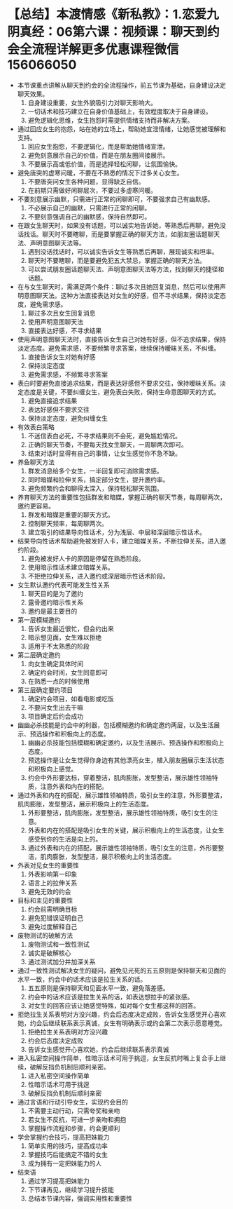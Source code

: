 # 【总结】本渡情感《新私教》：1.恋爱九阴真经：06第六课：视频课：聊天到约会全流程详解更多优惠课程微信156066050

-   本节课重点讲解从聊天到约会的全流程操作，前五节课为基础，自身建设决定聊天效果。
    1.  自身建设重要，女生外貌吸引力对聊天影响大。
    2.  一切话术和技巧建立在自身价值基础上，有效程度取决于自身建设。
    3.  避免逻辑化思维，女生抱怨时需提供情绪支持而非解决方案。
-   通过回应女生的抱怨，站在她的立场上，帮助她宣泄情绪，让她感觉被理解和支持。
    1.  回应女生抱怨，不要逻辑化，而是帮助她情绪宣泄。
    2.  避免刻意展示自己的价值，而是在朋友圈间接展示。
    3.  不要展示高或低价值，而是选择轻松闲聊，让氛围愉快。
-   避免唐突的虚寒问暖，不要在不熟悉的情况下过多关心女生。
    1.  不要唐突问女生各种问题，显得缺乏自信。
    2.  在前期只需做好闲聊层次，不要过多虚寒问暖。
-   不要刻意展示幽默，只需进行正常的闲聊即可，不要强求自己有幽默感。
    1.  不必展示自己的幽默，只需进行正常的闲聊。
    2.  不要刻意强调自己的幽默感，保持自然即可。
-   在跟女生聊天时，如果没有话题，可以诚实地告诉她，等熟悉后再聊，避免没话找话。聊天时不要瞎聊，而是要掌握正确的聊天方法，如朋友圈话题聊天法、声明意图聊天法等。
    1.  遇到没话找话时，可以诚实告诉女生等熟悉后再聊，展现诚实和坦率。
    2.  聊天时不要瞎聊，而是要避免犯五大禁忌，掌握正确的聊天方法。
    3.  可以尝试朋友圈话题聊天法、声明意图聊天法等方法，找到聊天的捷径和话题。
-   在与女生聊天时，需满足两个条件：聊过多次且她回复消息，然后可以使用声明意图聊天法。这种方法直接表达对女生的好感，但不寻求结果，保持淡定态度，避免需求感。
    1.  聊过多次且女生回复消息
    2.  使用声明意图聊天法
    3.  直接表达好感，不寻求结果
-   使用声明意图聊天法时，直接告诉女生自己对她有好感，但不追求结果，保持淡定态度。避免需求感，不要频繁寻求答案，继续保持暧昧关系，不纠缠。
    1.  直接告诉女生对她有好感
    2.  保持淡定态度
    3.  避免需求感，不频繁寻求答案
-   表白时要避免直接追求结果，而是表达好感但不要求交往，保持暧昧关系。淡定态度是关键，不要纠缠女生，避免表白失败，保持生命意图聊天的方式。
    1.  避免直接追求结果
    2.  表达好感但不要求交往
    3.  保持淡定态度，避免纠缠女生
-   有效表白策略
    1.  不迷信表白必死，不寻求结果则不会死，避免尴尬情况。
    2.  正确的聊天节奏，不要每天找女生聊天，一周聊两次即可。
    3.  结束对话时显得有自己的事情，让女生感觉你不急不缺。
-   养鱼聊天方法
    1.  群发消息给多个女生，一半回复即可消除需求感。
    2.  同时暗媒和拉伸关系，搞定部分女生，提升邀约率。
    3.  避免频繁约会和聊得太深入，保持轻松聊天氛围。
-   养育聊天方法的重要性包括群发和暗媒，掌握正确的聊天节奏，每周聊两次，邀约更容易。
    1.  群发和暗媒是重要的聊天方式。
    2.  控制聊天频率，每周聊两次。
    3.  建立吸引的结果导向性话术，分为浅层、中层和深层暗示性话术。
-   结果导向性话术帮助避免被发好人卡，建立暗媒关系，不断拉伸关系，进入邀约阶段。
    1.  避免被发好人卡的原因是停留在熟悉阶段。
    2.  使用暗示性话术建立暗媒关系。
    3.  不拒绝拉伸关系，进入邀约或深层暗示性话术阶段。
-   女生默认邀约代表可能发生性关系
    1.  聊天目的是为了邀约
    2.  露骨邀约暗示性关系
    3.  邀约是最主要目的
-   第一层模糊邀约
    1.  告诉女生最近很忙，但会约出来
    2.  暗示想见面，女生难以拒绝
    3.  适用于不太熟悉的阶段
-   第二层确定邀约
    1.  向女生确定具体时间
    2.  确定约会时间，女生同意即可
    3.  在熟悉一点的时候使用
-   第三层确定要约项目
    1.  确定约会项目，如看电影或吃饭
    2.  不要问女生出去干嘛
    3.  项目确定后约会成功
-   幽幽必杀技能是约会中的利器，包括模糊邀约和确定邀约两层，以及生活展示、预选操作和积极向上的态度。
    1.  幽幽必杀技能包括模糊和确定邀约，以及生活展示、预选操作和积极向上态度。
    2.  预选操作是让女生觉得你身边有其他漂亮女生，植入朋友圈展示生活状态和积极向上感觉。
    3.  约会中外形要达标，穿着整洁，肌肉膨胀，发型整洁，展示雄性领袖特质，注意外表和内在的搭配。
-   通过外表和内在的搭配，展示雄性领袖特质，吸引女生的注意，外形要整洁，肌肉膨胀，发型整洁，展示积极向上的生活态度。
    1.  外形要整洁，肌肉膨胀，发型整洁，展示雄性领袖特质，吸引女生的注意。
    2.  外表和内在的搭配是吸引女生的关键，展示积极向上的生活态度，让女生感受到你的生活是向上的。
    3.  通过外表和内在的搭配，展示雄性领袖特质，吸引女生的注意，外形要整洁，肌肉膨胀，发型整洁，展示积极向上的生活态度。
-   外表对见女生的重要性
    1.  外表影响第一印象
    2.  语言上的拉伸关系
    3.  避免无效的约会
-   目标和主见的重要性
    1.  约会前需明确目标
    2.  避免犯错误证明自己
    3.  避免过度解释自己
-   废物测试的破解方法
    1.  废物测试和一致性测试
    2.  诚实是破解核心
    3.  通过测试加分并加深关系
-   通过一致性测试解决女生的疑问，避免见光死的五五原则是保持聊天和见面的水平一致，约会中的话术应该是拉生关系的话。
    1.  五五原则是保持聊天和见面水平一致，避免落差感。
    2.  约会中的话术应该是拉生关系的话，如表达想拉手的紧张感。
    3.  对女生的回答应该让她感觉特殊，如对每个女生都这样的回答。
-   拒绝拉生关系表明对方没兴趣，约会后态度决定成败，告诉女生感觉开心喜欢她，约会后继续联系表示真诚，女生有明确表示或约会第二次表示愿意睡觉。
    1.  拒绝拉生关系表明对方没兴趣
    2.  约会后态度决定成败
    3.  告诉女生感觉开心喜欢她，约会后继续联系表示真诚
-   进入私密空间操作简单，性暗示话术可用于挑逗，女生反抗时嘴上复合手上继续，破解反挡负机制后顺利亲密。
    1.  进入私密空间操作简单
    2.  性暗示话术可用于挑逗
    3.  破解反挡负机制后顺利亲密
-   通过言语和行动引导女生，实现约会目的
    1.  不需要主动行动，只需夸奖和亲吻
    2.  若女生不反抗，可进一步亲吻和拥抱
    3.  掌握操作流程和步骤，约会更顺利
-   学会掌握约会技巧，提高把妹能力
    1.  简单实用的技巧，提高成功率
    2.  掌握技巧后能搞定不错的女生
    3.  成为拥有一定把妹能力的人
-   结束语
    1.  通过学习提高把妹能力
    2.  下节课再见，继续学习提升技能
    3.  总结本节课内容，强调实用性和重要性